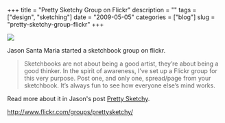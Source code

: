 +++
title = "Pretty Sketchy Group on Flickr"
description = ""
tags = ["design", "sketching"]
date = "2009-05-05"
categories = ["blog"]
slug = "pretty-sketchy-group-flickr"
+++



  <div class="notebook-screenshot"><a href="http://www.flickr.com/groups/prettysketchy/"><img src="http://media.konigi.com/bluga/wt4a003a9936a2c.jpg"/></a></div><p>Jason Santa Maria started a sketchbook group on flickr. </p>
<blockquote><p>Sketchbooks are not about being a good artist, they’re about being a good thinker. In the spirit of awareness, I’ve set up a Flickr group for this very purpose. Post one, and only one, spread/page from your sketchbook. It’s always fun to see how everyone else’s mind works.</p></blockquote>
<p>Read more about it in Jason's post <a href="http://jasonsantamaria.com/articles/pretty-sketchy/">Pretty Sketchy</a>.</p>
    
  <a href="http://www.flickr.com/groups/prettysketchy/">http://www.flickr.com/groups/prettysketchy/</a>
